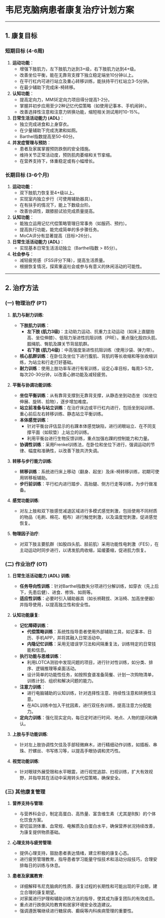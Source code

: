 # 韦尼克脑病患者康复治疗计划方案

---

## 1. 康复目标

### 短期目标 (4-6周)
1.  **运动功能**：
    *   增强下肢肌力，左下肢肌力达到3+级，右下肢肌力达到4+级。
    *   改善坐位平衡，能在无靠背支撑下独立稳定端坐10分钟以上。
    *   在平行杠内可进行站立及重心转移训练，能扶持平行杠站立3-5分钟。
    *   在最少辅助下完成床-椅转移。
2.  **认知功能**：
    *   提高定向力，MMSE定向力项目得分提高1-2分。
    *   掌握并初步应用至少2种记忆代偿策略（如使用记事本、手机闹钟）。
    *   改善选择性注意和注意力转换功能，缩短相关测试用时10-15%。
3.  **日常生活活动能力 (ADL)**：
    *   独立完成进食和上身穿衣。
    *   在少量辅助下完成洗漱和如厕。
    *   Barthel指数提高至50-60分。
4.  **并发症管理与预防**：
    *   患者及家属掌握预防跌倒的安全措施。
    *   维持关节正常活动度，预防肌肉萎缩和关节挛缩。
    *   在营养支持下，体重稳定或有小幅增长。

### 长期目标 (3-6个月)
1.  **运动功能**：
    *   双下肢肌力恢复至4+级以上。
    *   实现室内独立步行（可使用辅助器具）。
    *   在有扶手的情况下，能上下数级台阶。
    *   改善协调性，跟膝胫试验完成质量提高。
2.  **认知功能**：
    *   能独立运用记忆代偿策略管理日常事务（如服药、预约）。
    *   提高执行功能，能完成简单的多步骤任务。
    *   MoCA评分有显著提高（目标>26分）。
3.  **日常生活活动能力 (ADL)**：
    *   实现基本日常生活活动独立（Barthel指数 > 85分）。
4.  **社会参与**：
    *   减轻疲劳感（FSS评分下降），提高生活质量。
    *   根据恢复情况，探索重返社会或参与有意义的休闲活动的可能性。

---

## 2. 治疗方法

### (一) 物理治疗 (PT)

1.  **肌力与耐力训练**:
    *   **下肢肌力训练**：
        *   **左下肢 (肌力3级)**：主动助力运动、抗重力主动运动（如床上直腿抬高、坐位伸膝）、低阻力渐进性抗阻训练（PRE）。重点强化股四头肌、腘绳肌、臀肌及踝关节背屈肌群。
        *   **右下肢 (肌力4级)**：中高强度渐进性抗阻训练（使用沙袋、弹力带）。
    *   **核心肌群训练**：在卧位及坐位下进行腹肌、背肌的等长收缩和等张收缩训练，为站立和行走打好基础。
    *   **耐力训练**：使用上肢功率车进行有氧训练，设定心率目标，每周3-5次，每次20-30分钟，以改善心肺功能及减轻疲劳。

2.  **平衡与协调功能训练**:
    *   **坐位平衡训练**：从有靠背支撑到无靠背支撑，从静态坐到动态坐（如坐位伸展、旋转、拾物），逐步增加难度。
    *   **站立前准备与站立训练**：在治疗床边或平行杠内进行，包括坐到站训练、重心前后左右转移训练、静态站立平衡训练。
    *   **本体感觉训练**：
        *   针对平衡台评估显示的右踝本体感觉缺陷，进行闭眼站立、在不同支撑平面（如软垫）上站立的训练。
        *   利用平衡台进行生物反馈训练，重点加强右踝的控制能力和力量。
    *   **协调性训练**：采用Frenkel训练法，在卧位和坐位下进行，强调运动的节律、幅度和准确性，以改善下肢共济失调。

3.  **转移与步行能力训练**:
    *   **转移训练**：系统进行床上移动（翻身、起坐）及床-椅转移训练，初期可使用转移板辅助。
    *   **步行前训练**：平行杠内进行踏步、高抬腿、侧方行走等训练，为步行做准备。

4.  **感觉功能训练**:
    *   对左上肢和双下肢感觉减退区域进行多模式感觉刺激，包括使用不同材质的物品（毛刷、棉花、粗布）进行触觉刺激，以及温度觉刺激，促进感觉恢复。

5.  **物理因子治疗**:
    *   对双下肢主要肌群（如股四头肌、胫前肌）采用功能性电刺激（FES），在主动运动时同步进行，以诱发肌肉收缩，延缓萎缩，促进肌力恢复。

### (二) 作业治疗 (OT)

1.  **日常生活活动能力 (ADL) 训练**:
    *   **任务导向性训练**：针对Barthel指数失分项进行分解训练，如穿衣（先上后下，先患后健）、进食、修饰、如厕等。
    *   **适应性训练**：必要时引入辅助器具（如长柄鞋拔、沐浴椅、加高坐便器）并指导使用，以提高独立性和安全性。

2.  **认知功能康复**:
    *   **记忆障碍训练**：
        *   **代偿策略训练**：系统性指导患者使用外部辅助工具，如记事本、日历、手机APP，并将其融入日常活动中。
        *   **内隐记忆训练**：采用无错误学习法和间隔重复法，训练特定的日常技能和信息。
    *   **执行功能与思维训练**：
        *   利用LOTCA测验中发现问题的项目，进行针对性训练，如分类、排序、逻辑推理等桌面活动。
        *   设计简单的功能性任务，如按照食谱准备简餐、计划一次购物清单，训练计划、组织和解决问题的能力。
    *   **注意力训练**：
        *   进行电脑辅助的认知训练，针对选择性注意、持续性注意和转换性注意。
        *   在ADL训练中加入干扰因素，进行双任务训练，提高注意力分配能力。
    *   **定向力训练**：强化现实定向，每日定时进行时间、地点、人物的提问和确认。

3.  **上肢与手功能训练**:
    *   针对左上肢协调性欠佳及手部轻微麻木，进行精细动作训练，如插板、串珠、拧螺丝、书写练习等，以提高手眼协调和灵巧性。

4.  **视觉功能训练**:
    *   针对眼球外展受限和水平眼震，进行视觉追踪、扫视训练，扩大有效视野，并指导其在活动中采用转头代偿策略，确保安全。

### (三) 其他康复管理

1.  **营养支持与管理**:
    *   与营养科会诊，制定高蛋白、高热量、富含维生素（尤其是B族）的个体化饮食方案。
    *   密切监测体重、血常规、电解质及白蛋白水平，确保营养状况持续改善，为康复提供物质基础。

2.  **心理支持与疲劳管理**:
    *   提供心理支持，鼓励患者表达情绪，建立积极的康复心态。
    *   进行疲劳管理教育，指导患者学习能量守恒技术和活动分段技巧，合理安排每日的训练与休息。

3.  **患者及家属教育**:
    *   详细解释韦尼克脑病的性质、康复过程的长期性和可能出现的平台期，建立合理的康复期望。
    *   对家属进行护理和辅助训练方法的指导，使其成为康复团队的有效成员。
    *   重点进行跌倒风险教育和居家环境安全改造建议。
    *   强调遵医嘱继续进行糖尿病、癫痫等内科疾病管理的重要性。